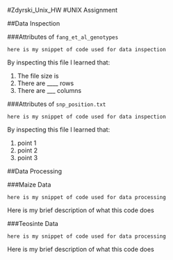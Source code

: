 #Zdyrski_Unix_HW
#UNIX Assignment

##Data Inspection

###Attributes of `fang_et_al_genotypes`

```
here is my snippet of code used for data inspection
```

By inspecting this file I learned that:

1. The file size is
2. There are ____ rows
3. There are ___ columns

###Attributes of `snp_position.txt`

```
here is my snippet of code used for data inspection
```

By inspecting this file I learned that:

1. point 1
2. point 2
3. point 3

##Data Processing

###Maize Data

```
here is my snippet of code used for data processing
```

Here is my brief description of what this code does


###Teosinte Data

```
here is my snippet of code used for data processing
```

Here is my brief description of what this code does
